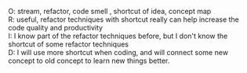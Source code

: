 O: stream, refactor, code smell , shortcut of idea, concept map <br>
R: useful, refactor techniques with shortcut really can help increase the code quality and productivity<br>
I: I know part of the refactor techniques before, but I don't know the shortcut of some refactor techniques<br>
D: I will use more shortcut when coding, and will connect some new concept to old concept to learn new things better.